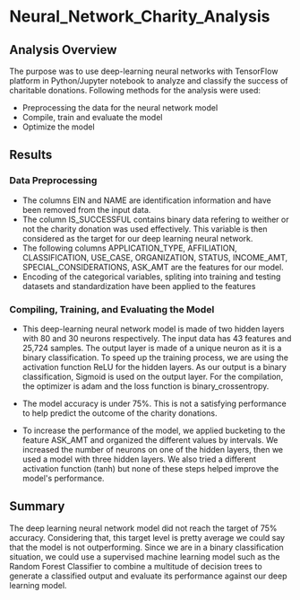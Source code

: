 # Neural_Network_Charity_Analysis
## Analysis Overview
The purpose was to use deep-learning neural networks with TensorFlow platform in Python/Jupyter notebook to analyze and classify the success of charitable donations.
Following methods for the analysis were used:
* Preprocessing the data for the neural network model
* Compile, train and evaluate the model
* Optimize the model

## Results
### Data Preprocessing
* The columns EIN and NAME are identification information and have been removed from the input data.
* The column IS_SUCCESSFUL contains binary data refering to weither or not the charity donation was used effectively. This variable is then considered as the target for our deep learning neural network.
* The following columns APPLICATION_TYPE, AFFILIATION, CLASSIFICATION, USE_CASE, ORGANIZATION, STATUS, INCOME_AMT, SPECIAL_CONSIDERATIONS, ASK_AMT are the features for our model.
* Encoding of the categorical variables, spliting into training and testing datasets and standardization have been applied to the features

### Compiling, Training, and Evaluating the Model
* This deep-learning neural network model is made of two hidden layers with 80 and 30 neurons respectively.
The input data has 43 features and 25,724 samples. The output layer is made of a unique neuron as it is a binary classification.
To speed up the training process, we are using the activation function ReLU for the hidden layers. As our output is a binary classification, Sigmoid is used on the output layer.
For the compilation, the optimizer is adam and the loss function is binary_crossentropy.

* The model accuracy is under 75%. This is not a satisfying performance to help predict the outcome of the charity donations.

* To increase the performance of the model, we applied bucketing to the feature ASK_AMT and organized the different values by intervals.
We increased the number of neurons on one of the hidden layers, then we used a model with three hidden layers.
We also tried a different activation function (tanh) but none of these steps helped improve the model's performance.

## Summary
The deep learning neural network model did not reach the target of 75% accuracy. Considering that, this target level is pretty average we could say that the model is not outperforming.
Since we are in a binary classification situation, we could use a supervised machine learning model such as the Random Forest Classifier to combine a multitude of decision trees to generate a classified output and evaluate its performance against our deep learning model.
